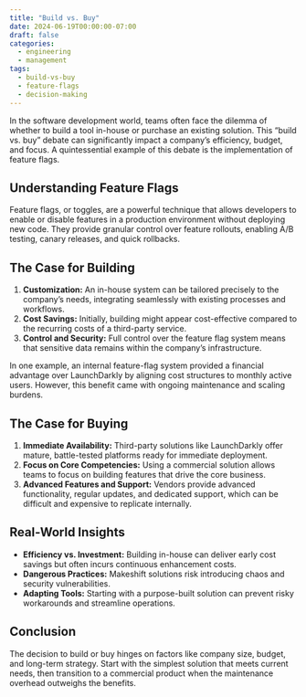 ```yaml
---
title: "Build vs. Buy"
date: 2024-06-19T00:00:00-07:00
draft: false
categories:
  - engineering
  - management
tags:
  - build-vs-buy
  - feature-flags
  - decision-making
---
```


In the software development world, teams often face the dilemma of whether to build a tool in-house or purchase an existing solution. This “build vs. buy” debate can significantly impact a company’s efficiency, budget, and focus. A quintessential example of this debate is the implementation of feature flags. 

## Understanding Feature Flags

Feature flags, or toggles, are a powerful technique that allows developers to enable or disable features in a production environment without deploying new code. They provide granular control over feature rollouts, enabling A/B testing, canary releases, and quick rollbacks. 

## The Case for Building

1. **Customization:** An in-house system can be tailored precisely to the company’s needs, integrating seamlessly with existing processes and workflows.  
2. **Cost Savings:** Initially, building might appear cost-effective compared to the recurring costs of a third-party service.  
3. **Control and Security:** Full control over the feature flag system means that sensitive data remains within the company’s infrastructure.  

In one example, an internal feature-flag system provided a financial advantage over LaunchDarkly by aligning cost structures to monthly active users. However, this benefit came with ongoing maintenance and scaling burdens. 

## The Case for Buying

1. **Immediate Availability:** Third-party solutions like LaunchDarkly offer mature, battle-tested platforms ready for immediate deployment.  
2. **Focus on Core Competencies:** Using a commercial solution allows teams to focus on building features that drive the core business.  
3. **Advanced Features and Support:** Vendors provide advanced functionality, regular updates, and dedicated support, which can be difficult and expensive to replicate internally. 

## Real-World Insights

- **Efficiency vs. Investment:** Building in-house can deliver early cost savings but often incurs continuous enhancement costs.  
- **Dangerous Practices:** Makeshift solutions risk introducing chaos and security vulnerabilities.  
- **Adapting Tools:** Starting with a purpose-built solution can prevent risky workarounds and streamline operations. 

## Conclusion

The decision to build or buy hinges on factors like company size, budget, and long-term strategy. Start with the simplest solution that meets current needs, then transition to a commercial product when the maintenance overhead outweighs the benefits.
